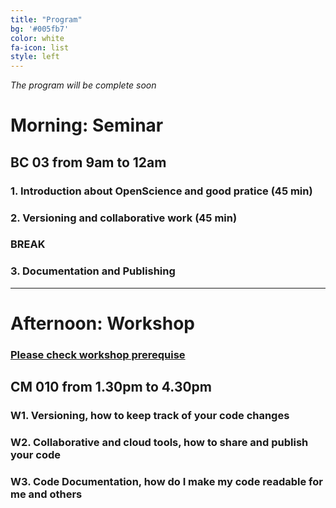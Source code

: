 ```yaml
---
title: "Program"
bg: '#005fb7'
color: white
fa-icon: list
style: left
---
```


_The program will be complete soon_

# Morning: Seminar 

## **BC 03** from 9am to 12am

### 1. Introduction about OpenScience and good pratice (45 min)


### 2. Versioning and collaborative work (45 min)

### BREAK


### 3. Documentation and Publishing

---

# Afternoon: Workshop 
### [Please check workshop prerequise](https://epfl-scitas.github.io/SoOpen/#workshop)

## **CM 010** from 1.30pm to 4.30pm

### W1. Versioning, how to keep track of your code changes

### W2. Collaborative and cloud tools, how to share and publish your code

### W3. Code Documentation, how do I make my code readable for me and others
